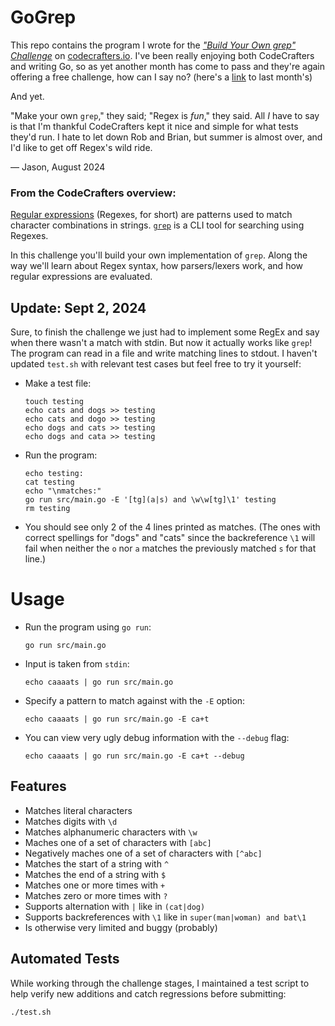 # GoGrep

This repo contains the program I wrote for the *["Build Your Own grep" Challenge](https://app.codecrafters.io/courses/grep/overview)* on [codecrafters.io](https://codecrafters.io). I've been really enjoying both CodeCrafters and writing Go, so as yet another month has come to pass and they're again offering a free challenge, how can I say no? (here's a [link](https://github.com/jasonflorentino/go-http-server) to last month's)

And yet.

"Make your own `grep`," they said; "Regex is *fun*," they said. All *I* have to say is that I'm thankful CodeCrafters kept it nice and simple for what tests they'd run. I hate to let down Rob and Brian, but summer is almost over, and I'd like to get off Regex's wild ride.

— Jason, August 2024

### From the CodeCrafters overview:

[Regular expressions](https://en.wikipedia.org/wiki/Regular_expression)
(Regexes, for short) are patterns used to match character combinations in
strings. [`grep`](https://en.wikipedia.org/wiki/Grep) is a CLI tool for
searching using Regexes.

In this challenge you'll build your own implementation of `grep`. Along the way
we'll learn about Regex syntax, how parsers/lexers work, and how regular
expressions are evaluated.

## Update: Sept 2, 2024
Sure, to finish the challenge we just had to implement some RegEx and say when there wasn't a match with stdin. But now it actually works like `grep`! The program can read in a file and write matching lines to stdout. I haven't updated `test.sh` with relevant test cases but feel free to try it yourself:
- Make a test file:
  ```
  touch testing
  echo cats and dogs >> testing
  echo cats and dogo >> testing
  echo dogs and cats >> testing
  echo dogs and cata >> testing
  ```
- Run the program:
  ```
  echo testing:
  cat testing
  echo "\nmatches:"
  go run src/main.go -E '[tg](a|s) and \w\w[tg]\1' testing
  rm testing
  ```
- You should see only 2 of the 4 lines printed as matches. (The ones with correct spellings for "dogs" and "cats" since the backreference `\1` will fail when neither the `o` nor `a` matches the previously matched `s` for that line.)

# Usage

- Run the program using `go run`:
  ```
  go run src/main.go
  ```
- Input is taken from `stdin`:
  ```
  echo caaaats | go run src/main.go
  ```
- Specify a pattern to match against with the `-E` option:
  ```
  echo caaaats | go run src/main.go -E ca+t
  ```
- You can view very ugly debug information with the `--debug` flag:
  ```
  echo caaaats | go run src/main.go -E ca+t --debug
  ```

## Features
- Matches literal characters
- Matches digits with `\d`
- Matches alphanumeric characters with `\w`
- Maches one of a set of characters with `[abc]`
- Negatively maches one of a set of characters with `[^abc]`
- Matches the start of a string with `^`
- Matches the end of a string with `$`
- Matches one or more times with `+`
- Matches zero or more times with `?`
- Supports alternation with `|` like in `(cat|dog)`
- Supports backreferences with `\1` like in `super(man|woman) and bat\1`
- Is otherwise very limited and buggy (probably)

## Automated Tests
While working through the challenge stages, I maintained a test script to help verify new additions and catch regressions before submitting:
```bash
./test.sh
```
